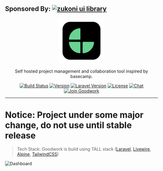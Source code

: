 ## Sponsored By: <a href="https://zukoni.com"><img src="https://i.imgur.com/kLYHhBM.png" alt="zukoni ui library" style="height: 240;"></a>

<p align="center">
<img src="public/logos/logo.png" alt="Goodwork" style="margin: auto;">
</p>

<p align="center">
Self hosted project management and collaboration tool inspired by basecamp.
</p>

<p align="center" style="text-align: center;">

<p align="center">
  <a href="https://github.com/iluminar/goodwork/workflows/Tests"><img src="https://github.com/iluminar/goodwork/workflows/Tests/badge.svg?branch=dev" alt="Build Status"></a>
  <a href="https://github.com/iluminar/goodwork"><img src="https://poser.pugx.org/iluminar/goodwork/v/stable" alt="Version"></a>
  <a href="https://github.com/laravel/laravel"><img src="https://img.shields.io/badge/Laravel-8.0-brightgreen.svg?style=flat" alt="Laravel Version"></a>
  <a href="https://github.com/iluminar/goodwork/blob/dev/LICENSE"><img src="http://img.shields.io/badge/license-MIT-brightgreen.svg" alt="License"></a>
  <a href="https://discord.gg/4DvTQsc"><img src="https://img.shields.io/badge/chat-on%20discord-7289da.svg?sanitize=true" alt="Chat"></a>
  <a href="https://goodworkfor.life/register/invite-link/ovCPAFpnwIhrvqUrlvynarP9HVRBC5mH"><img src="https://img.shields.io/badge/join%20on-goodwork-orange.svg" alt="Join Goodwork"></a>

</p>

<hr>

# __Notice:__ Project under some major change, do not use until stable release

> Tech Stack: Goodwork is build using TALL stack ([Laravel](https://laravel.com/), [Livewire](https://laravel-livewire.com/), [Alpine](https://github.com/alpinejs/alpine), [TailwindCSS](https://tailwindcss.com/))


![Dashboard](https://i.imgur.com/aLLdp98.png)
